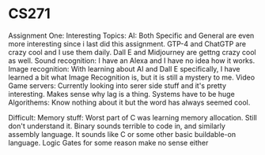 # CS271


Assignment One:
Interesting Topics: AI: Both Specific and General are even more interesting since i last did this assignment. GTP-4 and ChatGTP are crazy cool and I use them daily. Dall E and Midjourney are gettng crazy cool as well.
Sound recognition: I have an Alexa and I have no idea how it works.
Image recognition: With learning about AI and Dall E specifically, I have learned a bit what Image Recognition is, but it is still a mystery to me.
Video Game servers: Currently looking into serer side stuff and it's pretty interesting. Makes sense why lag is a thing. Systems have to be huge 
Algorithems: Know nothing about it but the word has always seemed cool.

Difficult:
Memory stuff: Worst part of C was learning memory allocation. Still don't understand it.
Binary sounds terrible to code in, and similarly assembly language. It sounds like C or some other basic buildable-on language.
Logic Gates for some reason make no sense either